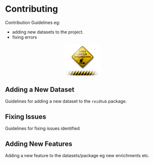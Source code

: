 # Contributing 

Contribution Guidelines eg:
 - adding new datasets to the project.
 - fixing errors  


<p align="center">
  <img src="../assets/content_Under-Construction-Free-Download-PNG.png" alt="In development" width="120"/>
</p>


## Adding a New Dataset
Guidelines for adding a new dataset to the `reidhub` package.

## Fixing Issues
Guidelines for fixing issues identified

## Adding New Features
Adding a new feature to the datasets/package eg new enrichments etc.